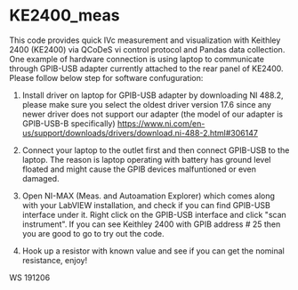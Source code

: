 # KE2400_meas

This code provides quick IVc measurement and visualization with Keithley 2400 (KE2400) via QCoDeS vi control protocol and Pandas data collection. One example of hardware connection is using laptop to communicate through GPIB-USB adapter currently attached to the rear panel of KE2400. Please follow below step for software confuguration:

1. Install driver on laptop for GPIB-USB adapter by downloading NI 488.2, please make sure you select the oldest driver version 17.6 since any newer driver does not support our adapter (the model of our adapter is GPIB-USB-B specifically)
https://www.ni.com/en-us/support/downloads/drivers/download.ni-488-2.html#306147

2. Connect your laptop to the outlet first and then connect GPIB-USB to the laptop. The reason is laptop operating with battery has ground level floated and might cause the GPIB devices malfuntioned or even damaged.

3. Open NI-MAX (Meas. and Autoamation Explorer) which comes along with your LabVIEW installation, and check if you can find GPIB-USB interface under it. Right click on the GPIB-USB interface and click "scan instrument". If you can see Keithley 2400 with GPIB address # 25 then you are good to go to try out the code.

4. Hook up a resistor with known value and see if you can get the nominal resistance, enjoy!

WS 191206
